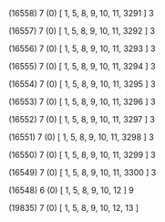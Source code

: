 (16558) 7 (0) [ 1, 5, 8, 9, 10, 11, 3291 ] 3 


(16557) 7 (0) [ 1, 5, 8, 9, 10, 11, 3292 ] 3 


(16556) 7 (0) [ 1, 5, 8, 9, 10, 11, 3293 ] 3 


(16555) 7 (0) [ 1, 5, 8, 9, 10, 11, 3294 ] 3 


(16554) 7 (0) [ 1, 5, 8, 9, 10, 11, 3295 ] 3 


(16553) 7 (0) [ 1, 5, 8, 9, 10, 11, 3296 ] 3 


(16552) 7 (0) [ 1, 5, 8, 9, 10, 11, 3297 ] 3 


(16551) 7 (0) [ 1, 5, 8, 9, 10, 11, 3298 ] 3 


(16550) 7 (0) [ 1, 5, 8, 9, 10, 11, 3299 ] 3 


(16549) 7 (0) [ 1, 5, 8, 9, 10, 11, 3300 ] 3 


(16548) 6 (0) [ 1, 5, 8, 9, 10, 12 ] 9 


(19835) 7 (0) [ 1, 5, 8, 9, 10, 12, 13 ]  

